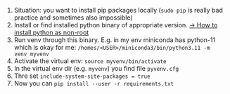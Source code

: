 1. Situation: you want to install pip packages locally (`sudo pip` is really bad practice and sometimes also impossible)
2. Install or find installed python binary of appropriate version. [-> How to install python as non-root](https://askubuntu.com/questions/566324/how-to-install-python-as-a-user)
3. Run venv through this binary. E.g. in my env miniconda has python-11 which is okay for me: `/homes/<USER>/miniconda3/bin/python3.11 -m venv myvenv`
4. Activate the virtual env: `source myvenv/bin/activate`
5. In the virtual env dir (e.g. `myvenv`) you find file `pyvenv.cfg`
6. Thre set `include-system-site-packages = true`
7. Now you can `pip install --user -r requirements.txt`
